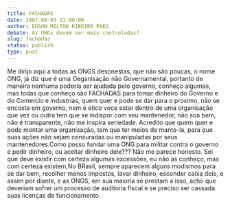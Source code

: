 ```yaml
---
title: FACHADAS
date: 2007-08-03 21:00:00
author: EDSON MILTON RIBEIRO PAES
debate: As ONGs devem ser mais controladas?
slug: fachadas
status: publish 
type: post
---
```


Me dirijo aqui a todas as ONGS desonestas, que não são poucas, o nome ONG, já diz que é uma Oeganisação não Governamental, portanto de maneira nenhuma poderia ser ajudada pelo governo, conheço algumas, mas todas que conheço são FACHADAS para tomar dinheiro do Governo e do Comercio e industrias, quem quer e pode se dar para o proximo, não se encosta em governo, nem é etico voce estar dentro de uma organisação que vez ou outra tem que se indispor com seu mantenedor, não soa bem, não é transparente, não me inspira seriedade. Acredito que quem quer e pode montar uma organisação, tem que ter meios de mante-la, para que suas ações não sejam censuradas ou manipuladas por seus mantenedores.Como posso fundar uma ONG para militar contra o governo e pedir dinheiro, ou aceitar dinheiro dele??? Não me parece honesto. Sei que deve existir com certeza algumas excessões, eu não as conheço, mas com certeza existem,No BRasil, sempre aparecem alguns modismos para se dar bem, recolher menos impostos, lavar dinheiro, esconder caixa dois, e assim por diante, e as ONGS, em sua maioria se prestam a isso, acho que deveriam sofrer um processo de auditoria fiscal e se preciso ser cassada suas licenças de funcionamento.
